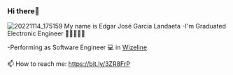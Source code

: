 ### Hi there👋
![20221114_175159](https://user-images.githubusercontent.com/54609461/214205518-2af09f36-1bf1-4f71-b224-4655d1f26d18.jpg)
 My name is Edgar José García Landaeta
-I'm Graduated Electronic Engineer :star2::star2::star2::star2::star2:

-Performing as Software Engineer :computer: in [Wizeline](https://www.wizeline.com/)

📫 How to reach me: https://bit.ly/3ZR8FrP

<!--
**edgar643/edgar643** is a ✨ _special_ ✨ repository because its `README.md` (this file) appears on your GitHub profile.

Here are some ideas to get you started:

- 🔭 I’m currently working on ...
- 🌱 I’m currently learning ...
- 👯 I’m looking to collaborate on ...
- 🤔 I’m looking for help with ...
- 💬 Ask me about ...
- 📫 How to reach me: ...
- 😄 Pronouns: ...
- ⚡ Fun fact: ...
-->
